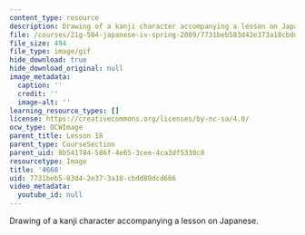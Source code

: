 ```yaml
---
content_type: resource
description: Drawing of a kanji character accompanying a lesson on Japanese.
file: /courses/21g-504-japanese-iv-spring-2009/7731beb583d42e373a18cbdd80dcd666_4668.gif
file_size: 494
file_type: image/gif
hide_download: true
hide_download_original: null
image_metadata:
  caption: ''
  credit: ''
  image-alt: ''
learning_resource_types: []
license: https://creativecommons.org/licenses/by-nc-sa/4.0/
ocw_type: OCWImage
parent_title: Lesson 18
parent_type: CourseSection
parent_uid: 8b541784-586f-4e65-3cee-4ca3df5330c8
resourcetype: Image
title: '4668'
uid: 7731beb5-83d4-2e37-3a18-cbdd80dcd666
video_metadata:
  youtube_id: null
---
```

Drawing of a kanji character accompanying a lesson on Japanese.